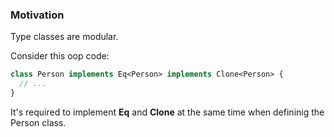 ### Motivation

Type classes are modular.

Consider this oop code:

```haxe
class Person implements Eq<Person> implements Clone<Person> { 
  // ...
}
```

It's required to implement **Eq** and **Clone** at the same time when defininig the Person class.
